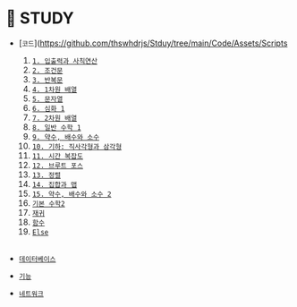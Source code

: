 # 🐜 STUDY

  - [`코드`](https://github.com/thswhdrjs/Stduy/tree/main/Code/Assets/Scripts
    1. [`1. 입출력과 사칙연산`](https://github.com/thswhdrjs/Stduy/tree/main/Code/Assets/Scripts/1_%EC%9E%85%EC%B6%9C%EB%A0%A5%EA%B3%BC%20%EC%82%AC%EC%B9%99%EC%97%B0%EC%82%B0)
    2. [`2. 조건문`](https://github.com/thswhdrjs/Stduy/tree/main/Code/Assets/Scripts/2_%EC%A1%B0%EA%B1%B4%EB%AC%B8)
    3. [`3. 반복문`](https://github.com/thswhdrjs/Stduy/tree/main/Code/Assets/Scripts/3_%EB%B0%98%EB%B3%B5%EB%AC%B8)
    4. [`4. 1차원 배열`](https://github.com/thswhdrjs/Stduy/tree/main/Code/Assets/Scripts/4_1%EC%B0%A8%EC%9B%90%20%EB%B0%B0%EC%97%B4)
    5. [`5. 문자열`](https://github.com/thswhdrjs/Stduy/tree/main/Code/Assets/Scripts/5_%EB%AC%B8%EC%9E%90%EC%97%B4)
    6. [`6. 심화 1`](https://github.com/thswhdrjs/Stduy/tree/main/Code/Assets/Scripts/6_%EC%8B%AC%ED%99%94%201)
    7. [`7. 2차원 배열`]()
    8. [`8. 일반 수학 1`](https://github.com/thswhdrjs/Stduy/tree/main/Code/Assets/Scripts/8_%EC%9D%BC%EB%B0%98%20%EC%88%98%ED%95%99%201)
    9. [`9. 약수, 배수와 소수`]()
    10. [`10. 기하: 직사각형과 삼각형`]()
    11. [`11. 시간 복잡도`]()
    12. [`12. 브루트 포스`](https://github.com/thswhdrjs/Stduy/tree/main/Code/Assets/Scripts/12_%EB%B8%8C%EB%A3%A8%ED%8A%B8%20%ED%8F%AC%EC%8A%A4)
    13. [`13. 정렬`](https://github.com/thswhdrjs/Stduy/tree/main/Code/Assets/Scripts/13_%EC%A0%95%EB%A0%AC)
    12. [`14. 집합과 맵`]()
    12. [`15. 약수, 배수와 소수 2`]()
    13. [`기본 수학2`](https://github.com/thswhdrjs/Stduy/tree/main/Code/Assets/Scripts/%EA%B8%B0%EB%B3%B8%20%EC%88%98%ED%95%99%202)
    13. [`재귀`](https://github.com/thswhdrjs/Stduy/tree/main/Code/Assets/Scripts/%EC%9E%AC%EA%B7%80)
    13. [`함수`](https://github.com/thswhdrjs/Stduy/tree/main/Code/Assets/Scripts/%ED%95%A8%EC%88%98)
    13. [`Else`](https://github.com/thswhdrjs/Stduy/tree/main/Code/Assets/Scripts/Else)

    <br>
    

  - [`데이터베이스`](https://github.com/thswhdrjs/Stduy/tree/main/DB)

  - [`기능`](https://github.com/thswhdrjs/Stduy/tree/main/Function)

  - [`네트워크`](https://github.com/thswhdrjs/Stduy/tree/main/Network)